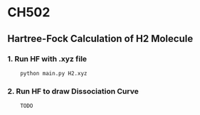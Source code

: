 # CH502

## Hartree-Fock Calculation of H2 Molecule

### 1. Run HF with .xyz file
```
    python main.py H2.xyz
```

### 2. Run HF to draw Dissociation Curve
```
    TODO
```
